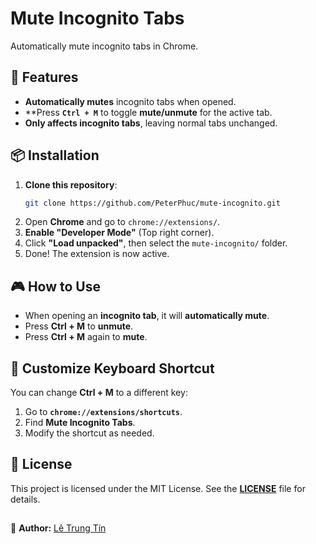 # Mute Incognito Tabs

Automatically mute incognito tabs in Chrome.

## 🚀 Features

- **Automatically mutes** incognito tabs when opened.
- **Press **`Ctrl + M`** to toggle **mute/unmute** for the active tab.
- **Only affects incognito tabs**, leaving normal tabs unchanged.

## 📦 Installation

1. **Clone this repository**:
   ```bash
   git clone https://github.com/PeterPhuc/mute-incognito.git
   ```
2. Open **Chrome** and go to `chrome://extensions/`.
3. **Enable "Developer Mode"** (Top right corner).
4. Click **"Load unpacked"**, then select the `mute-incognito/` folder.
5. Done! The extension is now active.

## 🎮 How to Use

- When opening an **incognito tab**, it will **automatically mute**.
- Press **Ctrl + M** to **unmute**.
- Press **Ctrl + M** again to **mute**.

## 🔧 Customize Keyboard Shortcut

You can change **Ctrl + M** to a different key:

1. Go to **`chrome://extensions/shortcuts`**.
2. Find **Mute Incognito Tabs**.
3. Modify the shortcut as needed.

## 📜 License

This project is licensed under the MIT License. See the [**LICENSE**](https://github.com/PeterPhuc/mute-incognito?tab=MIT-1-ov-file) file for details.

##
📌 **Author:** [Lê Trung Tín](https://github.com/PeterPhuc)